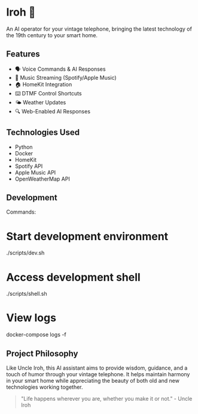 # Iroh 🍵

An AI operator for your vintage telephone, bringing the latest technology of the 19th century to your smart home.

## Features

- 🗣️ Voice Commands & AI Responses
- 🎵 Music Streaming (Spotify/Apple Music)
- 🏠 HomeKit Integration
- ⌨️ DTMF Control Shortcuts
- 🌤️ Weather Updates
- 🔍 Web-Enabled AI Responses

## Technologies Used

- Python
- Docker
- HomeKit
- Spotify API
- Apple Music API
- OpenWeatherMap API

## Development

Commands:
# Start development environment
./scripts/dev.sh

# Access development shell
./scripts/shell.sh

# View logs
docker-compose logs -f

## Project Philosophy

Like Uncle Iroh, this AI assistant aims to provide wisdom, guidance, and a touch of humor through your vintage telephone. It helps maintain harmony in your smart home while appreciating the beauty of both old and new technologies working together.

> "Life happens wherever you are, whether you make it or not." - Uncle Iroh


